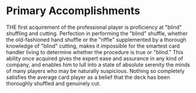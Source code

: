 # Primary Accomplishments

THE first acquirement of the professional player is proficiency at "blind" shuffling and cutting. Perfection in performing the "blind" shuffle, whether the old-fashioned hand shuffle or the "riffle" supplemented by a thorough knowledge of "blind" cutting, makes it impossible for the smartest card handler living to determine whether the procedure is true or "blind." This ability once acquired gives the expert ease and assurance in any kind of company, and enables him to lull into a state of absolute serenity the minds of many players who may be naturally suspicious. Nothing so completely satisfies the average card player as a belief that the deck has been thoroughly shuffled and genuinely cut.
